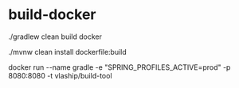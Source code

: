 # build-docker

./gradlew clean build docker

./mvnw clean install dockerfile:build

docker run --name gradle -e "SPRING_PROFILES_ACTIVE=prod" -p 8080:8080 -t vlaship/build-tool

